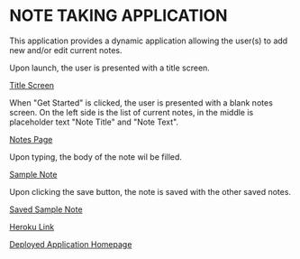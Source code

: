 # NOTE TAKING APPLICATION

This application provides a dynamic application allowing the user(s) to add new and/or edit current notes.

Upon launch, the user is presented with a title screen.

[Title Screen](/Assets/images/Home_Screen.png)

When "Get Started" is clicked, the user is presented with a blank notes screen. On the left side is the list of current notes, in the middle is placeholder text "Note Title" and "Note Text".

[Notes Page](/Assets/images/Notes_Page.png)

Upon typing, the body of the note wil be filled.

[Sample Note](/Assets/images/Sample_Note.png)

Upon clicking the save button, the note is saved with the other saved notes.

[Saved Sample Note](/Assets/images/Saved_Sample_Note.png)

[Heroku Link](https://note-taker-faker-87dbbf5463e0.herokuapp.com/)

[Deployed Application Homepage](/Assets/images/NoteTakerScreenshot.png)

